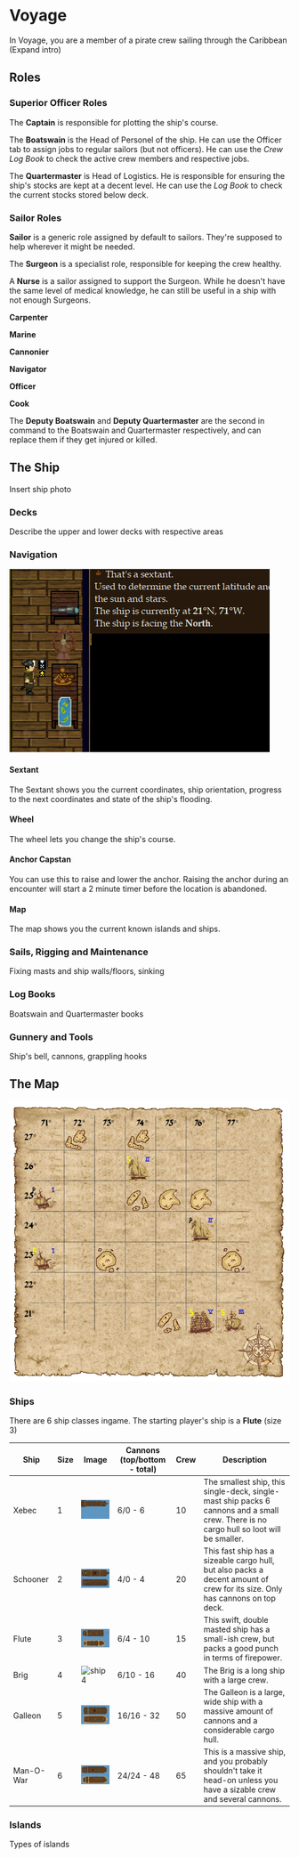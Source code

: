 # Voyage
In Voyage, you are a member of a pirate crew sailing through the Caribbean
(Expand intro)

## Roles

### Superior Officer Roles

The **Captain** is responsible for plotting the ship's course.

The **Boatswain** is the Head of Personel of the ship. He can use the Officer tab to assign jobs to regular sailors (but not officers). He can use the *Crew Log Book* to check the active crew members and respective jobs.

The **Quartermaster** is Head of Logistics. He is responsible for ensuring the ship's stocks are kept at a decent level. He can use the *Log Book* to check the current stocks stored below deck.

### Sailor Roles

**Sailor** is a generic role assigned by default to sailors. They're supposed to help wherever it might be needed.

The **Surgeon** is a specialist role, responsible for keeping the crew healthy.

A **Nurse** is a sailor assigned to support the Surgeon. While he doesn't have the same level of medical knowledge, he can still be useful in a ship with not enough Surgeons.

**Carpenter**

**Marine**

**Cannonier**

**Navigator**

**Officer**

**Cook**

The **Deputy Boatswain** and **Deputy Quartermaster** are the second in command to the Boatswain and Quartermaster respectively, and can replace them if they get injured or killed.

## The Ship
Insert ship photo

### Decks
Describe the upper and lower decks with respective areas

### Navigation
![Voyage navigation](assets/images/voyage/voyage_navigation.png)

#### Sextant
The Sextant shows you the current coordinates, ship orientation, progress to the next coordinates and state of the ship's flooding.

#### Wheel
The wheel lets you change the ship's course.

#### Anchor Capstan
You can use this to raise and lower the anchor. Raising the anchor during an encounter will start a 2 minute timer before the location is abandoned.

#### Map
The map shows you the current known islands and ships.

### Sails, Rigging and Maintenance
Fixing masts and ship walls/floors, sinking

### Log Books
Boatswain and Quartermaster books

### Gunnery and Tools
Ship's bell, cannons, grappling hooks

## The Map
![Voyage game map](assets/images/voyage/voyage_map.png)

### Ships
There are 6 ship classes ingame. The starting player's ship is a **Flute** (size 3)

| Ship | Size | Image | Cannons (top/bottom - total) | Crew | Description |
| -------- | --- | ---------------- | ------------ | --- | ------------------------------- |
| Xebec | 1 | ![ship1](assets/images/voyage/ship1.png) | 6/0 - 6 | 10 | The smallest ship, this single-deck, single-mast ship packs 6 cannons and a small crew. There is no cargo hull so loot will be smaller. |
| Schooner | 2 | ![ship2](assets/images/voyage/ship2.png) | 4/0 - 4 | 20 | This fast ship has a sizeable cargo hull, but also packs a decent amount of crew for its size. Only has cannons on top deck. |
| Flute | 3 | ![ship3](assets/images/voyage/ship3.png) | 6/4 - 10 | 15 | This swift, double masted ship has a small-ish crew, but packs a good punch in terms of firepower. |
| Brig | 4 | ![ship4](assets/images/voyage/ship4.png) | 6/10 - 16 | 40 | The Brig is a long ship with a large crew. |
| Galleon | 5 | ![ship5](assets/images/voyage/ship5.png) | 16/16 - 32 | 50 | The Galleon is a large, wide ship with a massive amount of cannons and a considerable cargo hull. |
| Man-O-War | 6 | ![ship6](assets/images/voyage/ship6.png) | 24/24 - 48 | 65 | This is a massive ship, and you probably shouldn't take it head-on unless you have a sizable crew and several cannons. |

### Islands
Types of islands
